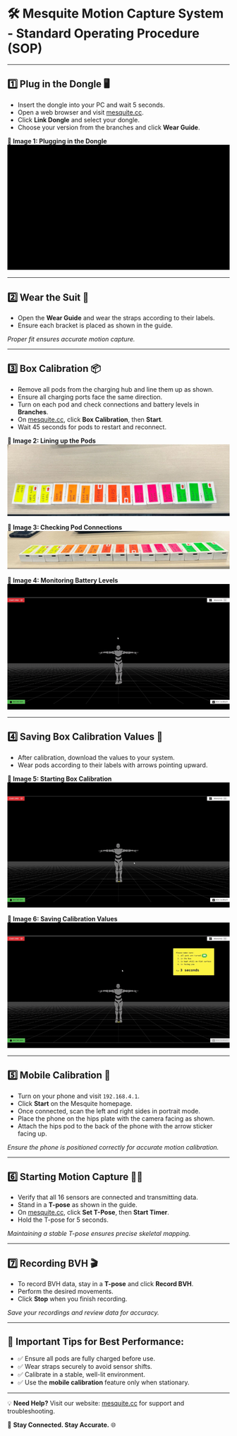 # 🛠️ Mesquite Motion Capture System - Standard Operating Procedure (SOP)

---

## 1️⃣ Plug in the Dongle 🖥️

- Insert the dongle into your PC and wait 5 seconds.
- Open a web browser and visit [mesquite.cc](http://mesquite.cc).
- Click **Link Dongle** and select your dongle.
- Choose your version from the branches and click **Wear Guide**.

**🔹 Image 1: Plugging in the Dongle**
![Step 1 Guide](https://raw.githubusercontent.com/Mesquite-Mocap/about.mesquite.cc/main/assets/images/step1gif.gif)

---

## 2️⃣ Wear the Suit 🎽

- Open the **Wear Guide** and wear the straps according to their labels.
- Ensure each bracket is placed as shown in the guide.

*Proper fit ensures accurate motion capture.*

---

## 3️⃣ Box Calibration 📦

- Remove all pods from the charging hub and line them up as shown.
- Ensure all charging ports face the same direction.
- Turn on each pod and check connections and battery levels in **Branches**.
- On [mesquite.cc](http://mesquite.cc), click **Box Calibration**, then **Start**.
- Wait 45 seconds for pods to restart and reconnect.

**🔹 Image 2: Lining up the Pods**
![Step 3 Guide](https://raw.githubusercontent.com/Mesquite-Mocap/about.mesquite.cc/main/assets/images/step3_1.jpg)

**🔹 Image 3: Checking Pod Connections**
![Step 3 Guide](https://raw.githubusercontent.com/Mesquite-Mocap/about.mesquite.cc/main/assets/images/step3_2.jpg)

**🔹 Image 4: Monitoring Battery Levels**
![Step 3 Guide](https://raw.githubusercontent.com/Mesquite-Mocap/about.mesquite.cc/main/assets/images/step3_3.gif)

---

## 4️⃣ Saving Box Calibration Values 💾

- After calibration, download the values to your system.
- Wear pods according to their labels with arrows pointing upward.

**🔹 Image 5: Starting Box Calibration**
![Step 4 Guide](https://raw.githubusercontent.com/Mesquite-Mocap/about.mesquite.cc/main/assets/images/Boxcalibration.gif)

**🔹 Image 6: Saving Calibration Values**
![Step 4 Guide](https://raw.githubusercontent.com/Mesquite-Mocap/about.mesquite.cc/main/assets/images/boxcalibrationsave.gif)

---

## 5️⃣ Mobile Calibration 📱

- Turn on your phone and visit `192.168.4.1`.
- Click **Start** on the Mesquite homepage.
- Once connected, scan the left and right sides in portrait mode.
- Place the phone on the hips plate with the camera facing as shown.
- Attach the hips pod to the back of the phone with the arrow sticker facing up.

*Ensure the phone is positioned correctly for accurate motion calibration.*

---

## 6️⃣ Starting Motion Capture 🏃‍♂️

- Verify that all 16 sensors are connected and transmitting data.
- Stand in a **T-pose** as shown in the guide.
- On [mesquite.cc](http://mesquite.cc), click **Set T-Pose**, then **Start Timer**.
- Hold the T-pose for 5 seconds.

*Maintaining a stable T-pose ensures precise skeletal mapping.*

---

## 7️⃣ Recording BVH 🎬

- To record BVH data, stay in a **T-pose** and click **Record BVH**.
- Perform the desired movements.
- Click **Stop** when you finish recording.

*Save your recordings and review data for accuracy.*

---

## 🎯 **Important Tips for Best Performance:**

- ✅ Ensure all pods are fully charged before use.  
- ✅ Wear straps securely to avoid sensor shifts.  
- ✅ Calibrate in a stable, well-lit environment.  
- ✅ Use the **mobile calibration** feature only when stationary.  

---

💡 **Need Help?** Visit our website: [mesquite.cc](http://mesquite.cc) for support and troubleshooting.

📡 **Stay Connected. Stay Accurate.**  🌐

